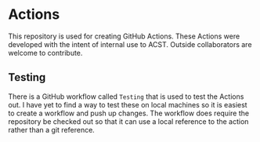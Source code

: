 # Actions

This repository is used for creating GitHub Actions. These Actions were developed with the intent of internal use to ACST. Outside collaborators are welcome to contribute.

## Testing

There is a GitHub workflow called `Testing` that is used to test the Actions out. I have yet to find a way to test these on local machines so it is easiest to create a workflow and push up changes. The workflow does require the repository be checked out so that it can use a local reference to the action rather than a git reference.
